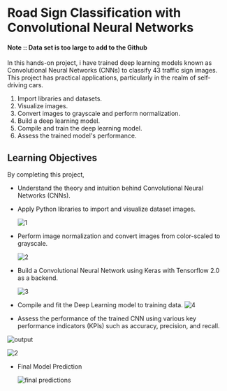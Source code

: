 # Road Sign Classification with Convolutional Neural Networks

#### Note :: Data set is too large to add to the Github 

In this hands-on project, i have trained deep learning models known as Convolutional Neural Networks (CNNs) to classify 43 traffic sign images. 
This project has practical applications, particularly in the realm of self-driving cars.

1. Import libraries and datasets.
2. Visualize images.
3. Convert images to grayscale and perform normalization.
4. Build a deep learning model.
5. Compile and train the deep learning model.
6. Assess the trained model's performance.

## Learning Objectives

By completing this project,

- Understand the theory and intuition behind Convolutional Neural Networks (CNNs).


- Apply Python libraries to import and visualize dataset images.

  ![1](https://github.com/Venura-94/Road-Sign-Classification-with-CNN/assets/137409412/15fe588c-8b25-41f8-9795-f5b617701efb)


- Perform image normalization and convert images from color-scaled to grayscale.

  ![2](https://github.com/Venura-94/Road-Sign-Classification-with-CNN/assets/137409412/27bf7cdc-4a1f-4168-ac29-61f3db2319a5)


- Build a Convolutional Neural Network using Keras with Tensorflow 2.0 as a backend.

  ![3](https://github.com/Venura-94/Road-Sign-Classification-with-CNN/assets/137409412/a30e51e9-a115-4238-a480-e21f0a19339c)



- Compile and fit the Deep Learning model to training data.
  ![4](https://github.com/Venura-94/Road-Sign-Classification-with-CNN/assets/137409412/99fb1594-9092-4366-8a3a-bb16d4c4381c)



- Assess the performance of the trained CNN using various key performance indicators (KPIs) such as accuracy, precision, and recall.


![output](https://github.com/Venura-94/Road-Sign-Classification-with-CNN/assets/137409412/b8fb4d00-4b88-4ec5-9301-3596e3ae8dbe)


![2](https://github.com/Venura-94/Road-Sign-Classification-with-CNN/assets/137409412/5874cf04-cf2a-4945-83c9-bd05f39d8374)








- Final Model Prediction

  ![final predictions](https://github.com/Venura-94/Road-Sign-Classification-with-CNN/assets/137409412/7b3ace88-8c2d-4f82-94b7-108e7c1bb659)

